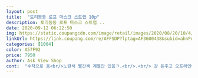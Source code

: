 ```yaml
---
layout: post 
title:  "토리동동 로프 마스크 스트랩 10p" 
description: 토리동동 로프 마스크 스트랩 ..
date: 2020-09-12 06:22:50 
img: https://static.coupangcdn.com/image/retail/images/2020/08/20/10/4/6b462072-6ed4-4d33-a087-bf5359d11872.jpg 
linkUrl: https://link.coupang.com/re/AFFSDP?lptag=AF3600438&subid=ahnPublicAsk&pageKey=1980418397&itemId=3369518951&vendorItemId=71356237772&traceid=V0-113-ab63440454d20242 
categories: [1004] 
color: A57F92 
price: 7950 
author: Ask View Shop 
cont:  "수작으로 옴<br/>노란색 빨간색 계열만 있음ㅋ.<br/>.<br/> 걍 돈주고 오프라인에서 사는게 나을듯요<br/>랜덤이 너무 같은색 중복 갯수에<br/>보지도 못한 색상이 왔네<br/>색도 별루네요ㅜ<br/>순간접착제 사용해서 고쳤는데<br/>싼 맛에 쓰는데, 이미 고리가 빠져온 게 있어요.<br/><br/>파란색 보라색 계열 하나도 없어요 골고루 넣어주신다면서요<br/>" 
---
```

